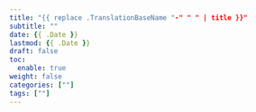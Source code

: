 ```yaml
---
title: "{{ replace .TranslationBaseName "-" " " | title }}"
subtitle: ""
date: {{ .Date }}
lastmod: {{ .Date }}
draft: false
toc:
  enable: true
weight: false
categories: [""]
tags: [""]
---
```

